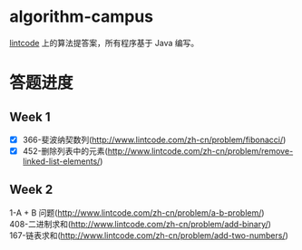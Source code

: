 # algorithm-campus
[lintcode](http://lintcode.com) 上的算法提答案，所有程序基于 Java 编写。

# 答题进度
## Week 1
- [x] 366-斐波纳契数列(http://www.lintcode.com/zh-cn/problem/fibonacci/) 
- [x] 452-删除列表中的元素(http://www.lintcode.com/zh-cn/problem/remove-linked-list-elements/)

## Week 2
1-A + B 问题(http://www.lintcode.com/zh-cn/problem/a-b-problem/)  
408-二进制求和(http://www.lintcode.com/zh-cn/problem/add-binary/)  
167-链表求和(http://www.lintcode.com/zh-cn/problem/add-two-numbers/)  